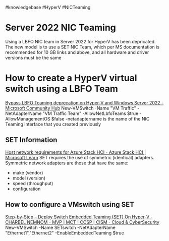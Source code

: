 #knowledgebase  #HyperV #NICTeaming

# Server 2022 NIC Teaming 
Using a LBFO NIC team in Server 2022 for HyperV has been depricated. The new model is to use a SET NIC Team, which per MS documentation is recommended for 10 GB links and above, and all hardware and driver versions must be the same

# How to create a HyperV virtual switch using a LBFO Team
[Bypass LBFO Teaming deprecation on Hyper-V and Windows Server 2022 - Microsoft Community Hub](https://techcommunity.microsoft.com/t5/windows-server-for-it-pro/bypass-lbfo-teaming-deprecation-on-hyper-v-and-windows-server/m-p/3672310)
New-VMSwitch -Name "VM Traffic" -NetAdapterName "VM Traffic Team" -AllowNetLbfoTeams $true -AllowManagementOS $false
-netadaptername is the name of the NIC Teaming interface that you created previously

## SET Information
[Host network requirements for Azure Stack HCI - Azure Stack HCI | Microsoft Learn](https://learn.microsoft.com/en-us/azure-stack/hci/concepts/host-network-requirements#switch-embedded-teaming-set)
SET requires the use of symmetric (identical) adapters. Symmetric network adapters are those that have the same:

- make (vendor)
- model (version)
- speed (throughput)
- configuration

## How to configure a VMswitch using SET
[Step-by-Step – Deploy Switch Embedded Teaming (SET) On Hyper-V - CHARBEL NEMNOM - MVP | MCT | CCSP | CISM - Cloud & CyberSecurity](https://charbelnemnom.com/deploying-switch-embedded-teaming-set-on-hyper-v/?expand_article=1)
New-VMSwitch -Name SETswitch -NetAdapterName "Ethernet1","Ethernet2" -EnableEmbeddedTeaming $true
